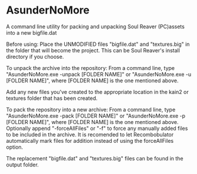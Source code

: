 # AsunderNoMore
A command line utility for packing and unpacking Soul Reaver (PC)assets into a new bigfile.dat

Before using:
Place the UNMODIFIED files "bigfile.dat" and "textures.big" in the folder that will become the project. This can be Soul Reaver's install directory if you choose.

To unpack the archive into the repository:
From a command line, type "AsunderNoMore.exe -unpack [FOLDER NAME]" or "AsunderNoMore.exe -u [FOLDER NAME]", where [FOLDER NAME] is the one mentioned above.

Add any new files you've created to the appropriate location in the kain2 or textures folder that has been created.

To pack the repository into a new archive:
From a command line, type "AsunderNoMore.exe -pack [FOLDER NAME]" or "AsunderNoMore.exe -p [FOLDER NAME]", where [FOLDER NAME] is the one mentioned above. Optionally append "-forceAllFiles" or "-f" to force any manually added files to be included in the archive. It is recomended to let Recombobulator automatically mark files for addition instead of using the forceAllFiles option.

The replacement "bigfile.dat" and "textures.big" files can be found in the output folder.